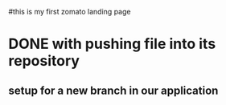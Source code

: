 #this is my first zomato landing page

# DONE with pushing  file into its repository

## setup for a new branch in our application 
